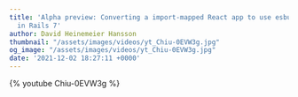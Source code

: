 ```yaml
---
title: 'Alpha preview: Converting a import-mapped React app to use esbuild with JSX
  in Rails 7'
author: David Heinemeier Hansson
thumbnail: "/assets/images/videos/yt_Chiu-0EVW3g.jpg"
og_image: "/assets/images/videos/yt_Chiu-0EVW3g.jpg"
date: '2021-12-02 18:27:11 +0000'
---
```


{% youtube Chiu-0EVW3g %}